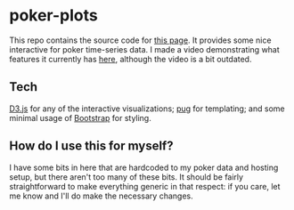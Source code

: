 # poker-plots

This repo contains the source code for
[this page](https://mwiens91.github.io/poker-plots/). It provides some
nice interactive for poker time-series data. I made a video
demonstrating what features it currently has
[here](https://youtu.be/hBfKXofgwbg), although the video is a bit
outdated.

## Tech

[D3.js](https://d3js.org/) for any of the interactive visualizations;
[pug](https://pugjs.org/api/getting-started.html) for templating; and
some minimal usage of [Bootstrap](https://getbootstrap.com/) for
styling.

## How do I use this for myself?

I have some bits in here that are hardcoded to my poker data and hosting
setup, but there aren't too many of these bits. It should be fairly
straightforward to make everything generic in that respect: if you care,
let me know and I'll do make the necessary changes.
